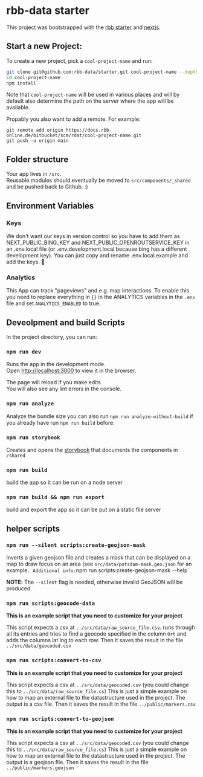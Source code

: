 # rbb-data starter

This project was bootstrapped with the [rbb starter](https://github.com/rbb-data/starter) and [nextjs](https://nextjs.org/).

## Start a new Project:

To create a new project, pick a `cool-project-name` and run:

```bash
git clone git@github.com:rbb-data/starter.git cool-project-name --depth 1
cd cool-project-name
npm install
```

Note that `cool-project-name` will be used in various places and will by default also determine the path on the server where the app will be available.

Propably you also want to add a remote.
For example:

```
git remote add origin https://docs.rbb-online.de/bitbucket/scm/rdat/cool-project-name.git
git push -u origin main
```

## Folder structure

Your app lives in `/src`.  
Reusable modules should eventually be moved to `src/components/_shared` and be pushed back to Github. :)

## Environment Variables

### Keys

We don't want our keys in version control so you have to add them as NEXT_PUBLIC_BING_KEY and NEXT_PUBLIC_OPENROUTSERVICE_KEY in an .env.local file (or .env.development.local because bing has a different development key). You can just copy and rename .env.local.example and add the keys. 🙂

### Analytics

This App can track "pageviews" and e.g. map interactions.
To enable this you need to replace everything in `{}` in the ANALYTICS variables in the `.env` file
and set `ANALYTICS_ENABLED` to true.

## Deveolpment and build Scripts

In the project directory, you can run:

### `npm run dev`

Runs the app in the development mode.<br>
Open [http://localhost:3000](http://localhost:3000) to view it in the browser.

The page will reload if you make edits.<br>
You will also see any lint errors in the console.

### `npm run analyze`

Analyze the bundle size you can also run `npm run analyze-without-build` if you already have run
`npm run build` before.

### `npm run storybook`

Creates and opens the [storybook](https://storybook.js.org/) that documents the components in `/shared`

### `npm run build`

build the app so it can be run on a node server

### `npm run build && npm run export`

build and export the app so it can be put on a static file server

## helper scripts

### `npm run --silent scripts:create-geojson-mask`

Inverts a given geojson file and creates a mask that can be displayed on a map to draw focus on an area (see `src/data/potsdam-mask.geo.json` for an example`. Additional info:`npm run scripts:create-geojson-mask --help`.

**NOTE:** The `--silent` flag is needed, otherwise invalid GeoJSON will be produced.

### `npm run scripts:geocode-data`

**This is an example script that you need to customize for your project**

This script expects a csv at `../src/data/raw_source_file.csv`. runs through all its
entries and tries to find a geocode specified in the column `Ort` and adds the columns lat lng to each row.
Then it saves the result in the file `../src/data/geocoded.csv`

### `npm run scripts:convert-to-csv`

**This is an example script that you need to customize for your project**

This script expects a csv at `../src/data/geocoded.csv` (you could change this to `../src/data/raw_source_file.cs`)
This is just a simple example on how to map an external file to the datastructure used in the project.
The output is a csv file.
Then it saves the result in the file `../public/markers.csv`

### `npm run scripts:convert-to-geojson`

**This is an example script that you need to customize for your project**

This script expects a csv at `../src/data/geocoded.csv` (you could change this to `../src/data/raw_source_file.cs`)
This is just a simple example on how to map an external file to the datastructure used in the project.
The output is a geojson file.
Then it saves the result in the file `../public/markers.geojson`
